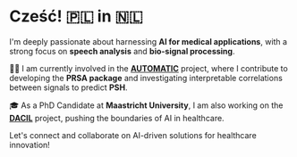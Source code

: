 # Cześć! 🇵🇱 in 🇳🇱

I'm deeply passionate about harnessing **AI for medical applications**, with a strong focus on **speech analysis** and **bio-signal processing**.

👩‍🔬 I am currently involved in the [**AUTOMATIC**](https://www.brainlab.pwr.edu.pl/en/sonata-18-programme/) project, where I contribute to developing the **PRSA package** and investigating interpretable correlations between signals to predict **PSH**.

🎓 As a PhD Candidate at **Maastricht University**, I am also working on the [**DACIL**](https://www.nwo.nl/en/projects/kich1gz0321023) project, pushing the boundaries of AI in healthcare.

Let's connect and collaborate on AI-driven solutions for healthcare innovation!
